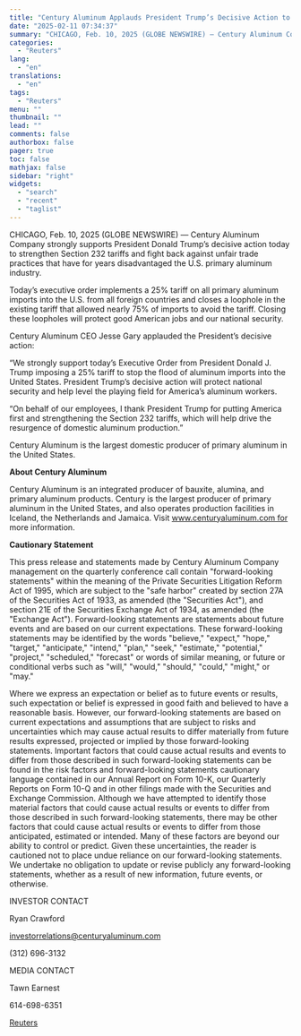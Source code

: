 ```yaml
---
title: "Century Aluminum Applauds President Trump’s Decisive Action to Strengthen Section 232 Tariffs"
date: "2025-02-11 07:34:37"
summary: "CHICAGO, Feb. 10, 2025 (GLOBE NEWSWIRE) — Century Aluminum Company strongly supports President Donald Trump’s decisive action today to strengthen Section 232 tariffs and fight back against unfair trade practices that have for years disadvantaged the U.S. primary aluminum industry.Today’s executive order implements a 25% tariff on all primary aluminum..."
categories:
  - "Reuters"
lang:
  - "en"
translations:
  - "en"
tags:
  - "Reuters"
menu: ""
thumbnail: ""
lead: ""
comments: false
authorbox: false
pager: true
toc: false
mathjax: false
sidebar: "right"
widgets:
  - "search"
  - "recent"
  - "taglist"
---
```


CHICAGO, Feb. 10, 2025 (GLOBE NEWSWIRE) — Century Aluminum Company strongly supports President Donald Trump’s decisive action today to strengthen Section 232 tariffs and fight back against unfair trade practices that have for years disadvantaged the U.S. primary aluminum industry.

Today’s executive order implements a 25% tariff on all primary aluminum imports into the U.S. from all foreign countries and closes a loophole in the existing tariff that allowed nearly 75% of imports to avoid the tariff. Closing these loopholes will protect good American jobs and our national security.

Century Aluminum CEO Jesse Gary applauded the President’s decisive action:

“We strongly support today’s Executive Order from President Donald J. Trump imposing a 25% tariff to stop the flood of aluminum imports into the United States. President Trump’s decisive action will protect national security and help level the playing field for America’s aluminum workers.

“On behalf of our employees, I thank President Trump for putting America first and strengthening the Section 232 tariffs, which will help drive the resurgence of domestic aluminum production.”

Century Aluminum is the largest domestic producer of primary aluminum in the United States.

**About Century Aluminum**

Century Aluminum is an integrated producer of bauxite, alumina, and primary aluminum products. Century is the largest producer of primary aluminum in the United States, and also operates production facilities in Iceland, the Netherlands and Jamaica. Visit www.centuryaluminum.com for more information.

**Cautionary Statement**

This press release and statements made by Century Aluminum Company management on the quarterly conference call contain "forward-looking statements" within the meaning of the Private Securities Litigation Reform Act of 1995, which are subject to the "safe harbor" created by section 27A of the Securities Act of 1933, as amended (the "Securities Act"), and section 21E of the Securities Exchange Act of 1934, as amended (the "Exchange Act"). Forward-looking statements are statements about future events and are based on our current expectations. These forward-looking statements may be identified by the words "believe," "expect," "hope," "target," "anticipate," "intend," "plan," "seek," "estimate," "potential," "project," "scheduled," "forecast" or words of similar meaning, or future or conditional verbs such as "will," "would," "should," "could," "might," or "may."

Where we express an expectation or belief as to future events or results, such expectation or belief is expressed in good faith and believed to have a reasonable basis. However, our forward-looking statements are based on current expectations and assumptions that are subject to risks and uncertainties which may cause actual results to differ materially from future results expressed, projected or implied by those forward-looking statements. Important factors that could cause actual results and events to differ from those described in such forward-looking statements can be found in the risk factors and forward-looking statements cautionary language contained in our Annual Report on Form 10-K, our Quarterly Reports on Form 10-Q and in other filings made with the Securities and Exchange Commission. Although we have attempted to identify those material factors that could cause actual results or events to differ from those described in such forward-looking statements, there may be other factors that could cause actual results or events to differ from those anticipated, estimated or intended. Many of these factors are beyond our ability to control or predict. Given these uncertainties, the reader is cautioned not to place undue reliance on our forward-looking statements. We undertake no obligation to update or revise publicly any forward-looking statements, whether as a result of new information, future events, or otherwise.

INVESTOR CONTACT

Ryan Crawford

investorrelations@centuryaluminum.com

(312) 696-3132

MEDIA CONTACT

Tawn Earnest

614-698-6351

[Reuters](https://www.tradingview.com/news/reuters.com,2025-02-10:newsml_GNX7RskQn:0-century-aluminum-applauds-president-trump-s-decisive-action-to-strengthen-section-232-tariffs/)
